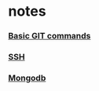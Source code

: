 # notes

### [Basic GIT commands](https://github.com/adarshkumar714/notes/blob/main/git.md)
### [SSH](https://github.com/adarshkumar714/notes/blob/main/ssh.md)
### [Mongodb](https://github.com/adarshkumar714/notes/blob/main/mongodb.md)
